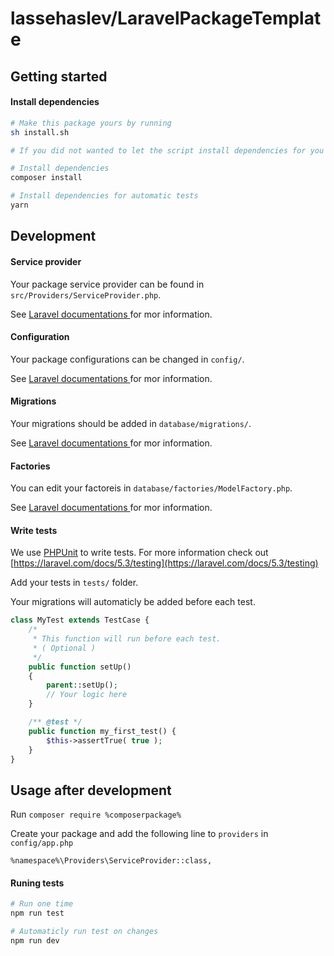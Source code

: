# lassehaslev/LaravelPackageTemplate

## Getting started
#### Install dependencies
``` bash
# Make this package yours by running
sh install.sh

# If you did not wanted to let the script install dependencies for you

# Install dependencies
composer install

# Install dependencies for automatic tests
yarn
```


## Development
#### Service provider
Your package service provider can be found in ```src/Providers/ServiceProvider.php```.

See [ Laravel documentations ](https://laravel.com/docs/5.3/packages#service-providers) for mor information.

#### Configuration
Your package configurations can be changed in ```config/```.

See [ Laravel documentations ](https://laravel.com/docs/5.3/database-testing#writing-factories) for mor information.

#### Migrations
Your migrations should be added in ```database/migrations/```.

See [ Laravel documentations ](https://laravel.com/docs/5.3/migrations) for mor information.

#### Factories
You can edit your factoreis in ```database/factories/ModelFactory.php```.

See [ Laravel documentations ](https://laravel.com/docs/5.3/database-testing#writing-factories) for mor information.

#### Write tests
We use [PHPUnit](https://phpunit.de/) to write tests.
For more information check out [https://laravel.com/docs/5.3/testing](https://laravel.com/docs/5.3/testing)

Add your tests in ```tests/``` folder.

Your migrations will automaticly be added before each test.
``` php
class MyTest extends TestCase {
    /*
     * This function will run before each test.
     * ( Optional )
     */
    public function setUp()
    {
        parent::setUp();
        // Your logic here
    }

    /** @test */
    public function my_first_test() {
        $this->assertTrue( true );
    }
}
```

## Usage after development
Run ```composer require %composerpackage%```

Create your package and add the following line to ```providers``` in ```config/app.php``` 
```
%namespace%\Providers\ServiceProvider::class,
```


#### Runing tests
``` bash
# Run one time
npm run test

# Automaticly run test on changes
npm run dev
```
